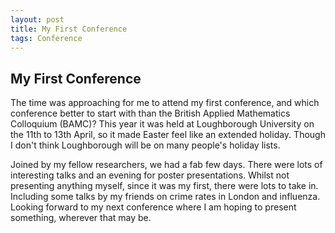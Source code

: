 ```yaml
---
layout: post
title: My First Conference
tags: Conference
---
```


## My First Conference

The time was approaching for me to attend my first conference, and which conference better to start with than the British Applied Mathematics Colloquium (BAMC)? This year it was held at Loughborough University on the 11th to 13th April, so it made Easter feel like an extended holiday. Though I don't think Loughborough will be on many people's holiday lists.

Joined by my fellow researchers, we had a fab few days. There were lots of interesting talks and an evening for poster presentations. Whilst not presenting anything myself, since it was my first, there were lots to take in. Including some talks by my friends on crime rates in London and influenza. Looking forward to my next conference where I am hoping to present something, wherever that may be.
